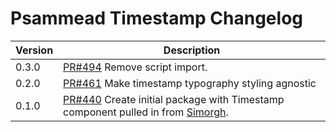 # Psammead Timestamp Changelog

<!-- prettier-ignore -->
| Version | Description |
|---------|-------------|
| 0.3.0 | [PR#494](https://github.com/bbc/psammead/pull/494) Remove script import. |
| 0.2.0 | [PR#461](https://github.com/bbc/psammead/pull/461) Make timestamp typography styling agnostic |
| 0.1.0 | [PR#440](https://github.com/bbc/psammead/pull/440) Create initial package with Timestamp component pulled in from [Simorgh](https://github.com/BBC-News/simorgh). |
